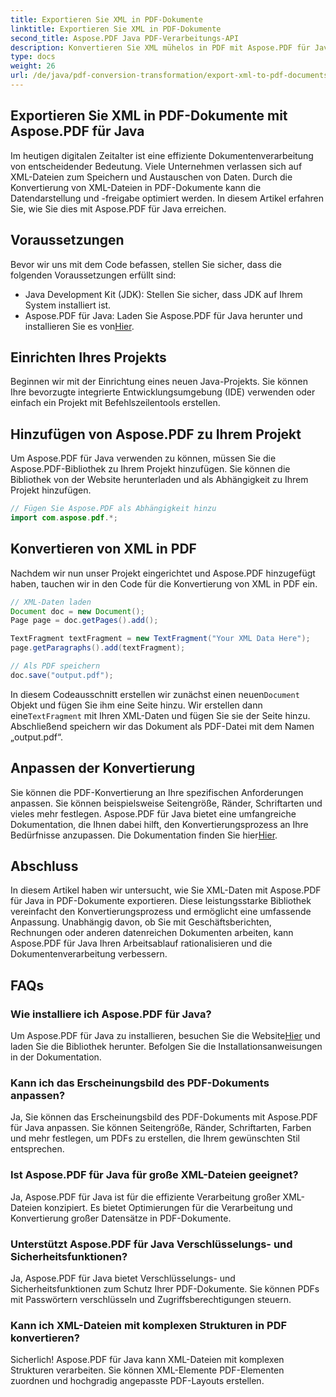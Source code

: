 ```yaml
---
title: Exportieren Sie XML in PDF-Dokumente
linktitle: Exportieren Sie XML in PDF-Dokumente
second_title: Aspose.PDF Java PDF-Verarbeitungs-API
description: Konvertieren Sie XML mühelos in PDF mit Aspose.PDF für Java. Optimieren Sie die Datendarstellung und -freigabe. Erfahren Sie in diesem umfassenden Leitfaden, wie das geht.
type: docs
weight: 26
url: /de/java/pdf-conversion-transformation/export-xml-to-pdf-documents/
---
```


## Exportieren Sie XML in PDF-Dokumente mit Aspose.PDF für Java

Im heutigen digitalen Zeitalter ist eine effiziente Dokumentenverarbeitung von entscheidender Bedeutung. Viele Unternehmen verlassen sich auf XML-Dateien zum Speichern und Austauschen von Daten. Durch die Konvertierung von XML-Dateien in PDF-Dokumente kann die Datendarstellung und -freigabe optimiert werden. In diesem Artikel erfahren Sie, wie Sie dies mit Aspose.PDF für Java erreichen.

## Voraussetzungen

Bevor wir uns mit dem Code befassen, stellen Sie sicher, dass die folgenden Voraussetzungen erfüllt sind:

- Java Development Kit (JDK): Stellen Sie sicher, dass JDK auf Ihrem System installiert ist.
-  Aspose.PDF für Java: Laden Sie Aspose.PDF für Java herunter und installieren Sie es von[Hier](https://releases.aspose.com/pdf/java/).

## Einrichten Ihres Projekts

Beginnen wir mit der Einrichtung eines neuen Java-Projekts. Sie können Ihre bevorzugte integrierte Entwicklungsumgebung (IDE) verwenden oder einfach ein Projekt mit Befehlszeilentools erstellen. 

## Hinzufügen von Aspose.PDF zu Ihrem Projekt

Um Aspose.PDF für Java verwenden zu können, müssen Sie die Aspose.PDF-Bibliothek zu Ihrem Projekt hinzufügen. Sie können die Bibliothek von der Website herunterladen und als Abhängigkeit zu Ihrem Projekt hinzufügen.

```java
// Fügen Sie Aspose.PDF als Abhängigkeit hinzu
import com.aspose.pdf.*;
```

## Konvertieren von XML in PDF

Nachdem wir nun unser Projekt eingerichtet und Aspose.PDF hinzugefügt haben, tauchen wir in den Code für die Konvertierung von XML in PDF ein.

```java
// XML-Daten laden
Document doc = new Document();
Page page = doc.getPages().add();

TextFragment textFragment = new TextFragment("Your XML Data Here");
page.getParagraphs().add(textFragment);

// Als PDF speichern
doc.save("output.pdf");
```

 In diesem Codeausschnitt erstellen wir zunächst einen neuen`Document` Objekt und fügen Sie ihm eine Seite hinzu. Wir erstellen dann eine`TextFragment` mit Ihren XML-Daten und fügen Sie sie der Seite hinzu. Abschließend speichern wir das Dokument als PDF-Datei mit dem Namen „output.pdf“.

## Anpassen der Konvertierung

 Sie können die PDF-Konvertierung an Ihre spezifischen Anforderungen anpassen. Sie können beispielsweise Seitengröße, Ränder, Schriftarten und vieles mehr festlegen. Aspose.PDF für Java bietet eine umfangreiche Dokumentation, die Ihnen dabei hilft, den Konvertierungsprozess an Ihre Bedürfnisse anzupassen. Die Dokumentation finden Sie hier[Hier](https://reference.aspose.com/pdf/java/).

## Abschluss

In diesem Artikel haben wir untersucht, wie Sie XML-Daten mit Aspose.PDF für Java in PDF-Dokumente exportieren. Diese leistungsstarke Bibliothek vereinfacht den Konvertierungsprozess und ermöglicht eine umfassende Anpassung. Unabhängig davon, ob Sie mit Geschäftsberichten, Rechnungen oder anderen datenreichen Dokumenten arbeiten, kann Aspose.PDF für Java Ihren Arbeitsablauf rationalisieren und die Dokumentenverarbeitung verbessern.

## FAQs

### Wie installiere ich Aspose.PDF für Java?

 Um Aspose.PDF für Java zu installieren, besuchen Sie die Website[Hier](https://releases.aspose.com/pdf/java/) und laden Sie die Bibliothek herunter. Befolgen Sie die Installationsanweisungen in der Dokumentation.

### Kann ich das Erscheinungsbild des PDF-Dokuments anpassen?

Ja, Sie können das Erscheinungsbild des PDF-Dokuments mit Aspose.PDF für Java anpassen. Sie können Seitengröße, Ränder, Schriftarten, Farben und mehr festlegen, um PDFs zu erstellen, die Ihrem gewünschten Stil entsprechen.

### Ist Aspose.PDF für Java für große XML-Dateien geeignet?

Ja, Aspose.PDF für Java ist für die effiziente Verarbeitung großer XML-Dateien konzipiert. Es bietet Optimierungen für die Verarbeitung und Konvertierung großer Datensätze in PDF-Dokumente.

### Unterstützt Aspose.PDF für Java Verschlüsselungs- und Sicherheitsfunktionen?

Ja, Aspose.PDF für Java bietet Verschlüsselungs- und Sicherheitsfunktionen zum Schutz Ihrer PDF-Dokumente. Sie können PDFs mit Passwörtern verschlüsseln und Zugriffsberechtigungen steuern.

### Kann ich XML-Dateien mit komplexen Strukturen in PDF konvertieren?

Sicherlich! Aspose.PDF für Java kann XML-Dateien mit komplexen Strukturen verarbeiten. Sie können XML-Elemente PDF-Elementen zuordnen und hochgradig angepasste PDF-Layouts erstellen.